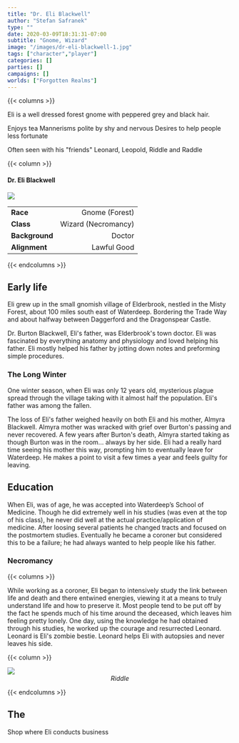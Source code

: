 ```yaml
---
title: "Dr. Eli Blackwell"
author: "Stefan Safranek"
type: ""
date: 2020-03-09T18:31:31-07:00
subtitle: "Gnome, Wizard"
image: "/images/dr-eli-blackwell-1.jpg"
tags: ["character","player"]
categories: []
parties: []
campaigns: []
worlds: ["Forgotten Realms"]
---
```


{{< columns >}}

Eli is a well dressed forest gnome with peppered grey and black hair.

Enjoys tea
Mannerisms polite by shy and nervous
Desires to help people less fortunate

Often seen with his "friends" Leonard, Leopold, Riddle and Raddle

{{< column >}}

<div class="description-table">

#### Dr. Eli Blackwell

<img src="/images/dr-eli-blackwell-1.jpg" class="portrait">

|                   |                     |
| ----------------- | -------------------:|
| <b>Race</b>       | Gnome (Forest)      |
| <b>Class</b>      | Wizard (Necromancy) |
| <b>Background</b> | Doctor              |
| <b>Alignment</b>  | Lawful Good         |

</div>

{{< endcolumns >}}


## Early life
Eli grew up in the small gnomish village of Elderbrook, nestled in the Misty Forest, about 100 miles south east of Waterdeep.
Bordering the Trade Way and about halfway between Daggerford and the Dragonspear Castle.

Dr. Burton Blackwell, Eli's father, was Elderbrook's town doctor. Eli was fascinated by everything anatomy and physiology and loved helping his father. Eli mostly helped his father by jotting down notes and preforming simple procedures.

### The Long Winter
One winter season, when Eli was only 12 years old, mysterious plague spread through the village taking with it almost half the population. Eli's father was among the fallen.

The loss of Eli's father weighed heavily on both Eli and his mother, Almyra Blackwell. Almyra mother was wracked with grief over Burton's passing and never recovered. A few years after Burton's death, Almyra started taking as though Burton was in the room... always by her side. Eli had a really hard time seeing his mother this way, prompting him to eventually leave for Waterdeep. He makes a point to visit a few times a year and feels guilty for leaving.

## Education
When Eli, was of age, he was accepted into Waterdeep’s School of Medicine. Though he did extremely well in his studies (was even at the top of his class), he never did well at the actual practice/application of medicine. After loosing several patients he changed tracts and focused on the postmortem studies. Eventually he became a coroner but considered this to be a failure; he had always wanted to help people like his father.

### Necromancy

{{< columns >}}

While working as a coroner, Eli began to intensively study the link between life and death and there entwined energies, viewing it at a means to truly understand life and how to preserve it. Most people tend to be put off by the fact he spends much of his time around the deceased, which leaves him feeling pretty lonely. One day, using the knowledge he had obtained through his studies, he worked up the courage and resurrected Leonard. Leonard is Eli's zombie bestie. Leonard helps Eli with autopsies and never leaves his side.

{{< column >}}

<div class="description-table">
	<img src="/images/riddle-1.jpg" class="portrait">
	<div style="text-align:center;">
		<i>Riddle</i>
	</div>
</div>

{{< endcolumns >}}

## The
Shop where Eli conducts business
